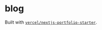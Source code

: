# blog

Built with [`vercel/nextjs-portfolio-starter`](https://github.com/vercel/nextjs-portfolio-starter.git).
